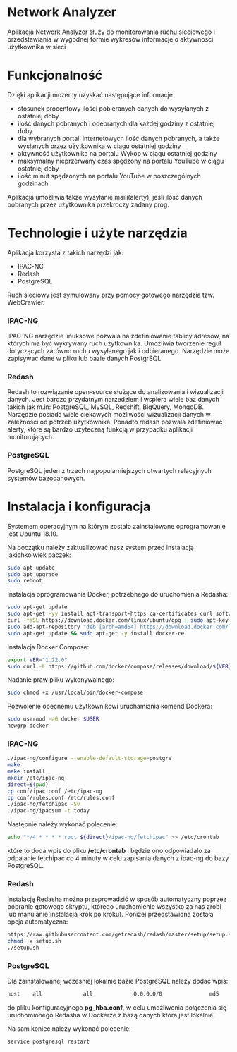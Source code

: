 # Network Analyzer

Aplikacja Network Analyzer służy do monitorowania ruchu sieciowego i przedstawiania w wygodnej formie wykresów 
informacje o aktywności użytkownika w sieci

# Funkcjonalność

Dzięki aplikacji możemy uzyskać następujące informacje
- stosunek procentowy ilości pobieranych danych do wysyłanych z ostatniej doby
- ilość danych pobranych i odebranych dla każdej godziny z ostatniej doby
- dla wybranych portali internetowych ilość danych pobranych, a także wysłanych przez użytkownika w ciągu ostatniej godziny
- aktywność użytkownika na portalu Wykop w ciągu ostatniej godziny
- maksymalny nieprzerwany czas spędzony na portalu YouTube w ciągu ostatniej doby
- ilość minut spędzonych na portalu YouTube w poszczególnych godzinach

Aplikacja umożliwia także wysyłanie maili(alerty), jeśli ilość danych pobranych przez użytkownika przekroczy zadany próg.
# Technologie i użyte narzędzia

Aplikacja korzysta z takich narzędzi jak:
* IPAC-NG
* Redash
* PostgreSQL


Ruch sieciowy jest symulowany przy pomocy gotowego narzędzia tzw. WebCrawler.

### IPAC-NG
IPAC-NG narzędzie linuksowe pozwala na zdefiniowanie tablicy adresów, na których ma być wykrywany ruch użytkownika.
Umożliwia tworzenie reguł dotyczących zarówno ruchu wysyłanego jak i odbieranego. Narzędzie może zapisywać dane 
w pliku lub bazie danych PostgrSQL 


### Redash
Redash to rozwiązanie open-source służące do analizowania i wizualizacji danych. Jest bardzo przydatnym narzedziem i wspiera
wiele baz danych takich jak m.in: PostgreSQL, MySQL, Redshift, BigQuery, MongoDB. Narzędzie posiada wiele ciekawych możliwości
wizualizacji danych w zależności od potrzeb użytkownika. Ponadto redash pozwala zdefiniować alerty, które są bardzo 
użyteczną funkcją w przypadku aplikacji monitorujących.

### PostgreSQL
PostgreSQL jeden z trzech najpopularniejszych otwartych relacyjnych systemów bazodanowych.

# Instalacja i konfiguracja
Systemem operacyjnym na którym zostało zainstalowane oprogramowanie jest Ubuntu 18.10. 

Na początku należy zaktualizować nasz system przed instalacją jakichkolwiek paczek:
```bash
sudo apt update
sudo apt upgrade
sudo reboot
```

Instalacja oprogramowania Docker, potrzebnego do uruchomienia Redasha:
```bash
sudo apt-get update 
sudo apt-get -yy install apt-transport-https ca-certificates curl software-properties-common wget pwgen
curl -fsSL https://download.docker.com/linux/ubuntu/gpg | sudo apt-key add -
sudo add-apt-repository "deb [arch=amd64] https://download.docker.com/linux/ubuntu $(lsb_release -cs) stable"
sudo apt-get update && sudo apt-get -y install docker-ce
```

Instalacja Docker Compose:
```bash
export VER="1.22.0"
sudo curl -L https://github.com/docker/compose/releases/download/${VER}/docker-compose-$(uname -s)-$(uname -m) -o /usr/local/bin/docker-compose
```

Nadanie praw pliku wykonywalnego:
```bash
sudo chmod +x /usr/local/bin/docker-compose
```

Pozwolenie obecnemu użytkownikowi uruchamiania komend Dockera:
```bash
sudo usermod -aG docker $USER
newgrp docker
```

### IPAC-NG
```bash
./ipac-ng/configure --enable-default-storage=postgre
make
make install
mkdir /etc/ipac-ng
direct=$(pwd)
cp conf/ipac.conf /etc/ipac-ng
cp conf/rules.conf /etc/rules.conf
./ipac-ng/fetchipac -Sv
./ipac-ng/ipacsum -t today
```

Następnie należy wykonać polecenie:
```bash
echo "*/4 * * * * root ${direct}/ipac-ng/fetchipac" >> /etc/crontab
```
które to doda wpis do pliku **/etc/crontab** i będzie ono odpowiadało za odpalanie fetchipac co 4 minuty w celu zapisania danych z ipac-ng do bazy PostgreSQL.

### Redash
Instalację Redasha można przeprowadzić w sposób automatyczny poprzez pobranie gotowego skryptu, którego uruchomienie wszystko za nas zrobi lub manulanie(instalacja krok po kroku).
Poniżej przedstawiona została opcja automatyczna:
```bash
https://raw.githubusercontent.com/getredash/redash/master/setup/setup.sh
chmod +x setup.sh
./setup.sh
```

### PostgreSQL
Dla zainstalowanej wcześniej lokalnie bazie PostgreSQL należy dodać wpis:
```bash
host    all             all             0.0.0.0/0               md5
```
do pliku konfiguracyjnego **pg_hba.conf**, w celu umożliwenia połączenia się uruchomionego Redasha w Dockerze z bazą danych która jest lokalnie.

Na sam koniec należy wykonać polecenie:
```bash
service postgresql restart
```


